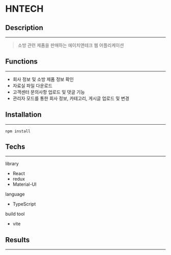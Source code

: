 # HNTECH

## Description
---
>소방 관련 제품을 판매하는 에이치앤테크 웹 어플리케이션

## Functions
---
* 회사 정보 및 소방 제품 정보 확인
* 자료실 파일 다운로드
* 고객센터 문의사항 업로드 및 댓글 기능
* 관리자 모드를 통한 회사 정보, 카테고리, 게시글 업로드 및 변경

## Installation
---
```npm install```

## Techs
---
library
* React
* redux
* Material-UI

language
* TypeScript
  
build tool
* vite

## Results
---

